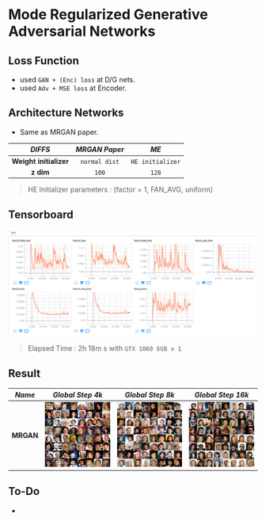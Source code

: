 # Mode Regularized Generative Adversarial Networks

## Loss Function

* used ``GAN + (Enc) loss`` at D/G nets.
* used ``Adv + MSE loss`` at Encoder.

## Architecture Networks

* Same as MRGAN paper.

*DIFFS* | *MRGAN Paper* | *ME*  |
 :---:  |     :---:      | :---: |
 **Weight initializer** | ``normal dist`` | ``HE initializer`` |
 **z dim** | ``100`` | ``128`` |
  
> HE Initializer parameters       : (factor = 1, FAN_AVG, uniform)

## Tensorboard

![result](./mrgan_tb.png)

> Elapsed Time : 2h 18m s with ``GTX 1060 6GB x 1``

## Result

*Name* | *Global Step 4k* | *Global Step 8k* | *Global Step 16k*
:---: | :---: | :---: | :---:
**MRGAN**      | ![img](./gen_img/train_4000.png) | ![img](./gen_img/train_8000.png) | ![img](./gen_img/train_16000.png)

## To-Do
* 